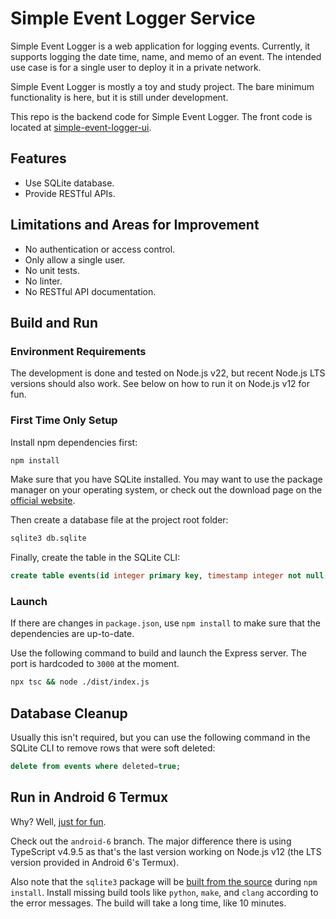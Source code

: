 # Simple Event Logger Service

Simple Event Logger is a web application for logging events. Currently, it supports logging the date time, name, and memo of an event. The intended use case is for a single user to deploy it in a private network.

Simple Event Logger is mostly a toy and study project. The bare minimum functionality is here, but it is still under development.

This repo is the backend code for Simple Event Logger. The front code is located at [simple-event-logger-ui](https://github.com/zzpxyx/simple-event-logger-ui).

## Features

- Use SQLite database.
- Provide RESTful APIs.

## Limitations and Areas for Improvement

- No authentication or access control.
- Only allow a single user.
- No unit tests.
- No linter.
- No RESTful API documentation.

## Build and Run

### Environment Requirements

The development is done and tested on Node.js v22, but recent Node.js LTS versions should also work. See below on how to run it on Node.js v12 for fun.

### First Time Only Setup

Install npm dependencies first:

```bash
npm install
```

Make sure that you have SQLite installed. You may want to use the package manager on your operating system, or check out the download page on the [official website](https://www.sqlite.org/download.html).

Then create a database file at the project root folder:

```bash
sqlite3 db.sqlite
```

Finally, create the table in the SQLite CLI:

```sql
create table events(id integer primary key, timestamp integer not null, name text not null, memo text, deleted boolean);
```

### Launch

If there are changes in `package.json`, use `npm install` to make sure that the dependencies are up-to-date.

Use the following command to build and launch the Express server. The port is hardcoded to `3000` at the moment.

```bash
npx tsc && node ./dist/index.js
```

## Database Cleanup

Usually this isn't required, but you can use the following command in the SQLite CLI to remove rows that were soft deleted:

```sql
delete from events where deleted=true;
```

## Run in Android 6 Termux

Why? Well, [just for fun](https://www.zzpxyx.com/posts/repurposing-an-old-android-phone/).

Check out the `android-6` branch. The major difference there is using TypeScript v4.9.5 as that's the last version working on Node.js v12 (the LTS version provided in Android 6's Termux).

Also note that the `sqlite3` package will be [built from the source](https://www.npmjs.com/package/sqlite3#source-install) during `npm install`. Install missing build tools like `python`, `make`, and `clang` according to the error messages. The build will take a long time, like 10 minutes.
